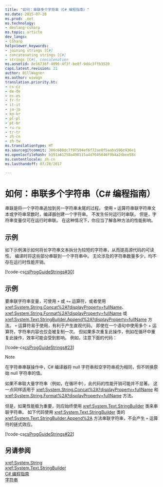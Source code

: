 ```yaml
---
title: "如何：串联多个字符串（C# 编程指南）"
ms.date: 2015-07-20
ms.prod: .net
ms.technology:
- devlang-csharp
ms.topic: article
dev_langs:
- CSharp
helpviewer_keywords:
- joining strings [C#]
- concatenating strings [C#]
- strings [C#], concatenation
ms.assetid: 8e16736f-4096-4f3f-be0f-9d4c3ff63520
caps.latest.revision: 21
author: BillWagner
ms.author: wiwagn
translation.priority.ht:
- cs-cz
- de-de
- es-es
- fr-fr
- it-it
- ja-jp
- ko-kr
- pl-pl
- pt-br
- ru-ru
- tr-tr
- zh-cn
- zh-tw
ms.translationtype: HT
ms.sourcegitcommit: 306c608dc7f97594ef6f72ae0f5aaba596c936e1
ms.openlocfilehash: b191a61258a496115a4d7045046f9b4a2dbee58c
ms.contentlocale: zh-cn
ms.lasthandoff: 07/28/2017

---
```

# <a name="how-to-concatenate-multiple-strings-c-programming-guide"></a>如何：串联多个字符串（C# 编程指南）
串联是将一个字符串追加到另一字符串末尾的过程。 使用 `+` 运算符串联字符串文本或字符串常数时，编译器创建一个字符串。 不发生任何运行时串联。 但是，字符串变量仅可在运行时串联。 在这种情况下，你应当了解各种方法的性能影响。  
  
## <a name="example"></a>示例  
 如下示例演示如何将长字符串文本拆分为较短的字符串，从而提高源代码的可读性。 编译时将这些部分串联到一个字符串中。 无论涉及的字符串数量多少，均不存在运行时性能开销。  
  
 [!code-cs[csProgGuideStrings#30](../../../csharp/programming-guide/strings/codesnippet/CSharp/how-to-concatenate-multiple-strings_1.cs)]  
  
## <a name="example"></a>示例  
 要串联字符串变量，可使用 `+` 或 `+=` 运算符，或者使用 <xref:System.String.Concat%2A?displayProperty=fullName>、<xref:System.String.Format%2A?displayProperty=fullName> 或 <xref:System.Text.StringBuilder.Append%2A?displayProperty=fullName> 方法。 `+` 运算符易于使用，有利于产生直观代码。 即使在一个语句中使用多个 + 运算符，字符串内容也仅会被复制一次。 但如果多次重复此操作，例如在循环中重复此操作，效率可能会受到影响。 例如，注意下面的代码：  
  
 [!code-cs[csProgGuideStrings#23](../../../csharp/programming-guide/strings/codesnippet/CSharp/how-to-concatenate-multiple-strings_2.cs)]  
  
> [!NOTE]
>  在字符串串联操作中，C# 编译器将 null 字符串和空字符串视为相同，但不转换原始 null 字符串的值。  
  
 如果不串联大量字符串（例如，在循环中），此代码的性能开销可能并不显著。 这一点同样适用于 <xref:System.String.Concat%2A?displayProperty=fullName> 和 <xref:System.String.Format%2A?displayProperty=fullName> 方法。  
  
 但是，如果性能极为重要，则应始终使用 <xref:System.Text.StringBuilder> 类来串联字符串。 如下代码使用 <xref:System.Text.StringBuilder> 类的 <xref:System.Text.StringBuilder.Append%2A> 方法串联字符串，不会产生 `+` 运算符的链式效应。  
  
 [!code-cs[csProgGuideStrings#22](../../../csharp/programming-guide/strings/codesnippet/CSharp/how-to-concatenate-multiple-strings_3.cs)]  
  
## <a name="see-also"></a>另请参阅  
 <xref:System.String>   
 <xref:System.Text.StringBuilder>   
 [C# 编程指南](../../../csharp/programming-guide/index.md)   
 [字符串](../../../csharp/programming-guide/strings/index.md)

